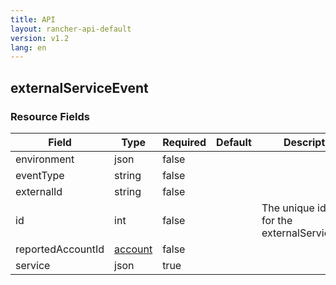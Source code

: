 ```yaml
---
title: API
layout: rancher-api-default
version: v1.2
lang: en
---
```


## externalServiceEvent





### Resource Fields

Field | Type | Required | Default | Description
---|---|---|---|---
environment | json | false |  | 
eventType | string | false |  | 
externalId | string | false |  | 
id | int | false |  | The unique identifier for the externalServiceEvent
reportedAccountId | [account]({{site.baseurl}}/rancher/{{page.version}}/{{page.lang}}/api/api-resources/account/) | false |  | 
service | json | true |  | 


